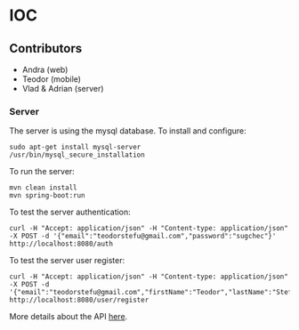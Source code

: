 # IOC

## Contributors
- Andra (web)
- Teodor (mobile)
- Vlad & Adrian (server)

### Server

The server is using the mysql database. To install and configure:
```
sudo apt-get install mysql-server
/usr/bin/mysql_secure_installation
```

To run the server:
```
mvn clean install
mvn spring-boot:run
```

To test the server authentication:
```
curl -H "Accept: application/json" -H "Content-type: application/json" -X POST -d '{"email":"teodorstefu@gmail.com","password":"sugchec"}' http://localhost:8080/auth
```

To test the server user register:
```
curl -H "Accept: application/json" -H "Content-type: application/json" -X POST -d '{"email":"teodorstefu@gmail.com","firstName":"Teodor","lastName":"Stefu","password":"sugchec"}' http://localhost:8080/user/register
```

More details about the API [here](https://app.apiary.io/evshare/editor).
